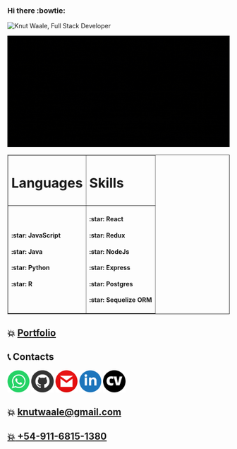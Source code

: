 ### Hi there :bowtie:

![Knut Waale, Full Stack Developer](https://github.com/kwaale/kwaale/blob/main/files/FullStackDeveloper.gif)


![Skills](https://github.com/kwaale/kwaale/blob/main/files/gifSkills.gif)

<table border="1" align="center">
 <tr>
    <td><h3 style="font-size:30px">Languages</h3></td>
    <td><h3 style="font-size:30px">Skills</h3></td>
 </tr>
 <tr>
    <td>
        <h4>:star: JavaScript </h4>
        <h4>:star: Java </h4>
        <h4>:star: Python </h4>
        <h4>:star: R </h4>
    </td>
    <td>
        <h4>:star: React </h4>
        <h4>:star: Redux </h4>
        <h4>:star: NodeJs </h4>
        <h4>:star: Express </h4>
        <h4>:star: Postgres </h4>
        <h4>:star: Sequelize ORM </h4>
    </td>
 </tr>
</table>

## :boom: [Portfolio](https://kwaale.github.io/PortaFolioWeb/)

## :telephone_receiver: Contacts
<a href="https://wa.link/umcha9"><img width="10%" src="https://github.com/kwaale/kwaale/blob/main/img/Wha.png"/></a>
<a href="https://github.com/kwaale"><img width="10%" src="https://github.com/kwaale/kwaale/blob/main/img/gitHub.png"/></a>
<a href="mailto:knutwaale@gmail.com?Subject=Hola Knut"><img width="10%" src="https://github.com/kwaale/kwaale/blob/main/img/gmail.png"/></a>
<a href="https://www.linkedin.com/in/developer-knutwaale/"><img width="10%" src="https://github.com/kwaale/kwaale/blob/main/img/linkein.png"/></a>
<a href="https://github.com/kwaale/kwaale/raw/main/files/CV%20Knut%20Waale%20Full%20Stack%20Development.pdf"><img width="10%" src="https://github.com/kwaale/kwaale/blob/main/img/LogoCV1.png"/></a>

## :boom: knutwaale@gmail.com
## <a href="wa.link/umcha9"> :boom: +54-911-6815-1380</a>